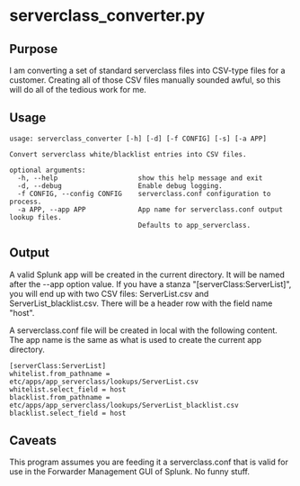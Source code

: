 serverclass_converter.py
========================

Purpose
-------

I am converting a set of standard serverclass files into CSV-type files for
a customer. Creating all of those CSV files manually sounded awful, so this
will do all of the tedious work for me.

Usage
-----

    usage: serverclass_converter [-h] [-d] [-f CONFIG] [-s] [-a APP]
    
    Convert serverclass white/blacklist entries into CSV files.
    
    optional arguments:
      -h, --help                    show this help message and exit
      -d, --debug                   Enable debug logging.
      -f CONFIG, --config CONFIG    serverclass.conf configuration to process.
      -a APP, --app APP             App name for serverclass.conf output lookup files.
                                    Defaults to app_serverclass.
Output
------

A valid Splunk app will be created in the current directory. It will be named
after the --app option value. If you have a stanza "[serverClass:ServerList]",
you will end up with two CSV files: ServerList.csv and ServerList_blacklist.csv.
There will be a header row with the field name "host". 

A serverclass.conf file will be created in local with the following content. The
app name is the same as what is used to create the current app directory.

    [serverClass:ServerList]
    whitelist.from_pathname = etc/apps/app_serverclass/lookups/ServerList.csv
    whitelist.select_field = host
    blacklist.from_pathname = etc/apps/app_serverclass/lookups/ServerList_blacklist.csv
    blacklist.select_field = host

Caveats
-------

This program assumes you are feeding it a serverclass.conf that is valid for
use in the Forwarder Management GUI of Splunk. No funny stuff.
